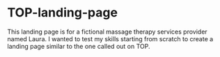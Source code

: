 # TOP-landing-page
This landing page is for a fictional massage therapy services provider named Laura.
I wanted to test my skills starting from scratch to create a landing page similar to the one 
called out on TOP. 